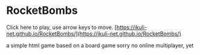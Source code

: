 # RocketBombs

Click here to play, use arrow keys to move.
[https://jkuli-net.github.io/RocketBombs/](https://jkuli-net.github.io/RocketBombs/)

a simple html game based on a board game
sorry no online multiplayer, yet

